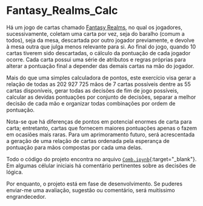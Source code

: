 # Fantasy_Realms_Calc

 Há um jogo de cartas chamado [Fantasy Realms](https://ludopedia.com.br/jogo/fantasy-realms "Página do jogo na Ludopedia"), no qual os jogadores, sucessivamente, coletam uma carta por vez, seja do baralho (comum a todos), seja da mesa, descartada por outro jogador previamente, e devolve à mesa outra que julga menos relevante para si. Ao final do jogo, quando 10 cartas tiverem sido descartadas, o cálculo da pontuação de cada jogador ocorre. Cada carta possui uma série de atributos e regras próprias para alterar a pontuação final a depender das demais cartas na mão do jogador.
 
 Mais do que uma simples calculadora de pontos, este exercício visa gerar a relação de todas as 202 927 725 mãos de 7 cartas possíveis dentre as 55 cartas disponíveis, gerar todas as decisões de fim de jogo possíveis, calcular as devidas pontuações por conjunto de decisões, separar a melhor decisão de cada mão e organizar todas combinações por ordem de pontuação.
 
 Nota-se que há diferenças de pontos em potencial enormes de carta para carta; entretanto, cartas que fornecem maiores pontuações apenas o fazem em ocasiões mais raras. Para um aprimoramento futuro, será acrescentada a geração de uma relação de cartas ordenada pela esperança de pontuação para mãos compostas por cada uma delas.
 
   Todo o código do projeto encontra no arquivo [`Comb.ipynb`](Comb.ipynb "Jupyter Notebook"){:target="_blank"}. Em algumas célular iniciais há comentário pertinentes sobre as decisões de lógica.

 Por enquanto, o projeto está em fase de desenvolvimento. Se puderes enviar-me uma avaliação, sugestão ou comentário, será muitíssimo engrandecedor.
